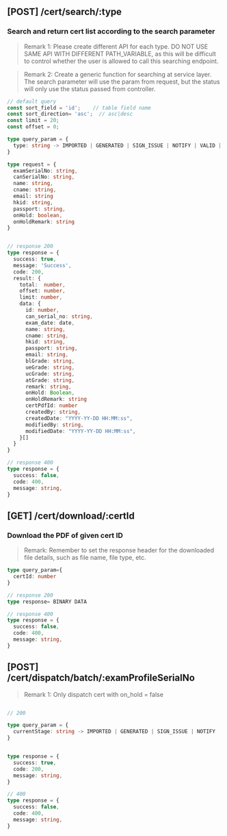 ## [POST] /cert/search/:type
### Search and return cert list according to the search parameter
> Remark 1: Please create different API for each type. DO NOT USE SAME API WITH DIFFERENT PATH_VARIABLE, as this will be difficult to control whether the user is allowed to call this searching endpoint.

> Remark 2: Create a generic function for searching at service layer. The search parameter will use the param from request, but the status will only use the status passed from controller.


```typescript
// default query
const sort_field = 'id';    // table field name
const sort_direction= 'asc';  // asc|desc
const limit = 20;
const offset = 0;

type query_param = {
  type: string -> IMPORTED | GENERATED | SIGN_ISSUE | NOTIFY | VALID | INVALID
} 

type request = {
  examSerialNo: string,
  canSerialNo: string,
  name: string,
  cname: string,
  email: string
  hkid: string,
  passport: string,
  onHold: boolean,
  onHoldRemark: string
}


// response 200
type response = {
  success: true,
  message: 'Success',
  code: 200,
  result: {
    total:  number,
    offset: number,
    limit: number, 
    data: {
      id: number,
      can_serial_no: string,
      exam_date: date,
      name: string,
      cname: string,
      hkid: string,
      passport: string,
      email: string,
      blGrade: string,
      ueGrade: string,
      ucGrade: string,
      atGrade: string,
      remark: string,
      onHold: Boolean,
      onHoldRemark: string
      certPdfId: number
      createdBy: string,
      createdDate: "YYYY-YY-DD HH:MM:ss",
      modifiedBy: string,
      modifiedDate: "YYYY-YY-DD HH:MM:ss",
    }[]
  }
}

// response 400
type response = {
  success: false,
  code: 400,
  message: string,
}
```


## [GET] /cert/download/:certId
### Download the PDF of given cert ID
> Remark: Remember to set the response header for the downloaded file details, such as file name, file type, etc.

```typescript
type query_param={
  certId: number
}

// response 200
type response= BINARY DATA

// response 400
type response = {
  success: false,
  code: 400,
  message: string,
}
```

## [POST] /cert/dispatch/batch/:examProfileSerialNo
> Remark 1: Only dispatch cert with on_hold = false
```typescript

// 200

type query_param = {
  currentStage: string -> IMPORTED | GENERATED | SIGN_ISSUE | NOTIFY
}


type response = {
  success: true,
  code: 200,
  message: string,
}

// 400
type response = {
  success: false,
  code: 400,
  message: string,
}
```